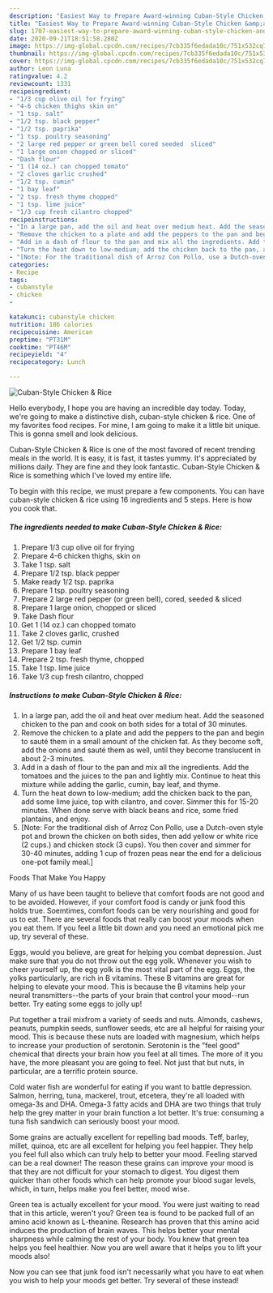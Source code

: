 ```yaml
---
description: "Easiest Way to Prepare Award-winning Cuban-Style Chicken &amp;amp; Rice"
title: "Easiest Way to Prepare Award-winning Cuban-Style Chicken &amp;amp; Rice"
slug: 1707-easiest-way-to-prepare-award-winning-cuban-style-chicken-and-amp-rice
date: 2020-09-21T18:51:58.280Z
image: https://img-global.cpcdn.com/recipes/7cb335f6edada10c/751x532cq70/cuban-style-chicken-rice-recipe-main-photo.jpg
thumbnail: https://img-global.cpcdn.com/recipes/7cb335f6edada10c/751x532cq70/cuban-style-chicken-rice-recipe-main-photo.jpg
cover: https://img-global.cpcdn.com/recipes/7cb335f6edada10c/751x532cq70/cuban-style-chicken-rice-recipe-main-photo.jpg
author: Leon Luna
ratingvalue: 4.2
reviewcount: 1331
recipeingredient:
- "1/3 cup olive oil for frying"
- "4-6 chicken thighs skin on"
- "1 tsp. salt"
- "1/2 tsp. black pepper"
- "1/2 tsp. paprika"
- "1 tsp. poultry seasoning"
- "2 large red pepper or green bell cored seeded  sliced"
- "1 large onion chopped or sliced"
- "Dash flour"
- "1 (14 oz.) can chopped tomato"
- "2 cloves garlic crushed"
- "1/2 tsp. cumin"
- "1 bay leaf"
- "2 tsp. fresh thyme chopped"
- "1 tsp. lime juice"
- "1/3 cup fresh cilantro chopped"
recipeinstructions:
- "In a large pan, add the oil and heat over medium heat. Add the seasoned chicken to the pan and cook on both sides for a total of 30 minutes."
- "Remove the chicken to a plate and add the peppers to the pan and begin to sauté them in a small amount of the chicken fat. As they become soft, add the onions and sauté them as well, until they become translucent in about 2-3 minutes."
- "Add in a dash of flour to the pan and mix all the ingredients. Add the tomatoes and the juices to the pan and lightly mix. Continue to heat this mixture while adding the garlic, cumin, bay leaf, and thyme."
- "Turn the heat down to low-medium; add the chicken back to the pan, add some lime juice, top with cilantro, and cover. Simmer this for 15-20 minutes. When done serve with black beans and rice, some fried plantains, and enjoy."
- "[Note: For the traditional dish of Arroz Con Pollo, use a Dutch-oven style pot and brown the chicken on both sides, then add yellow or white rice (2 cups.) and chicken stock (3 cups). You then cover and simmer for 30-40 minutes, adding 1 cup of frozen peas near the end for a delicious one-pot family meal.]"
categories:
- Recipe
tags:
- cubanstyle
- chicken
- 

katakunci: cubanstyle chicken  
nutrition: 186 calories
recipecuisine: American
preptime: "PT31M"
cooktime: "PT46M"
recipeyield: "4"
recipecategory: Lunch

---
```



![Cuban-Style Chicken &amp; Rice](https://img-global.cpcdn.com/recipes/7cb335f6edada10c/751x532cq70/cuban-style-chicken-rice-recipe-main-photo.jpg)

Hello everybody, I hope you are having an incredible day today. Today, we're going to make a distinctive dish, cuban-style chicken &amp; rice. One of my favorites food recipes. For mine, I am going to make it a little bit unique. This is gonna smell and look delicious.

Cuban-Style Chicken &amp; Rice is one of the most favored of recent trending meals in the world. It is easy, it is fast, it tastes yummy. It's appreciated by millions daily. They are fine and they look fantastic. Cuban-Style Chicken &amp; Rice is something which I've loved my entire life.




To begin with this recipe, we must prepare a few components. You can have cuban-style chicken &amp; rice using 16 ingredients and 5 steps. Here is how you cook that.

<!--inarticleads1-->

##### The ingredients needed to make Cuban-Style Chicken &amp; Rice:

1. Prepare 1/3 cup olive oil for frying
1. Prepare 4-6 chicken thighs, skin on
1. Take 1 tsp. salt
1. Prepare 1/2 tsp. black pepper
1. Make ready 1/2 tsp. paprika
1. Prepare 1 tsp. poultry seasoning
1. Prepare 2 large red pepper (or green bell), cored, seeded &amp; sliced
1. Prepare 1 large onion, chopped or sliced
1. Take Dash flour
1. Get 1 (14 oz.) can chopped tomato
1. Take 2 cloves garlic, crushed
1. Get 1/2 tsp. cumin
1. Prepare 1 bay leaf
1. Prepare 2 tsp. fresh thyme, chopped
1. Take 1 tsp. lime juice
1. Take 1/3 cup fresh cilantro, chopped




<!--inarticleads2-->

##### Instructions to make Cuban-Style Chicken &amp; Rice:

1. In a large pan, add the oil and heat over medium heat. Add the seasoned chicken to the pan and cook on both sides for a total of 30 minutes.
1. Remove the chicken to a plate and add the peppers to the pan and begin to sauté them in a small amount of the chicken fat. As they become soft, add the onions and sauté them as well, until they become translucent in about 2-3 minutes.
1. Add in a dash of flour to the pan and mix all the ingredients. Add the tomatoes and the juices to the pan and lightly mix. Continue to heat this mixture while adding the garlic, cumin, bay leaf, and thyme.
1. Turn the heat down to low-medium; add the chicken back to the pan, add some lime juice, top with cilantro, and cover. Simmer this for 15-20 minutes. When done serve with black beans and rice, some fried plantains, and enjoy.
1. [Note: For the traditional dish of Arroz Con Pollo, use a Dutch-oven style pot and brown the chicken on both sides, then add yellow or white rice (2 cups.) and chicken stock (3 cups). You then cover and simmer for 30-40 minutes, adding 1 cup of frozen peas near the end for a delicious one-pot family meal.]




Foods That Make You Happy


Many of us have been taught to believe that comfort foods are not good and to be avoided. However, if your comfort food is candy or junk food this holds true. Soemtimes, comfort foods can be very nourishing and good for us to eat. There are several foods that really can boost your moods when you eat them. If you feel a little bit down and you need an emotional pick me up, try several of these.

Eggs, would you believe, are great for helping you combat depression. Just make sure that you do not throw out the egg yolk. Whenever you wish to cheer yourself up, the egg yolk is the most vital part of the egg. Eggs, the yolks particularly, are rich in B vitamins. These B vitamins are great for helping to elevate your mood. This is because the B vitamins help your neural transmitters--the parts of your brain that control your mood--run better. Try eating some eggs to jolly up!

Put together a trail mixfrom a variety of seeds and nuts. Almonds, cashews, peanuts, pumpkin seeds, sunflower seeds, etc are all helpful for raising your mood. This is because these nuts are loaded with magnesium, which helps to increase your production of serotonin. Serotonin is the "feel good" chemical that directs your brain how you feel at all times. The more of it you have, the more pleasant you are going to feel. Not just that but nuts, in particular, are a terrific protein source.

Cold water fish are wonderful for eating if you want to battle depression. Salmon, herring, tuna, mackerel, trout, etcetera, they're all loaded with omega-3s and DHA. Omega-3 fatty acids and DHA are two things that truly help the grey matter in your brain function a lot better. It's true: consuming a tuna fish sandwich can seriously boost your mood. 

Some grains are actually excellent for repelling bad moods. Teff, barley, millet, quinoa, etc are all excellent for helping you feel happier. They help you feel full also which can truly help to better your mood. Feeling starved can be a real downer! The reason these grains can improve your mood is that they are not difficult for your stomach to digest. You digest them quicker than other foods which can help promote your blood sugar levels, which, in turn, helps make you feel better, mood wise.

Green tea is actually excellent for your mood. You were just waiting to read that in this article, weren't you? Green tea is found to be packed full of an amino acid known as L-theanine. Research has proven that this amino acid induces the production of brain waves. This helps better your mental sharpness while calming the rest of your body. You knew that green tea helps you feel healthier. Now you are well aware that it helps you to lift your moods also!

Now you can see that junk food isn't necessarily what you have to eat when you wish to help your moods get better. Try several of these instead!

